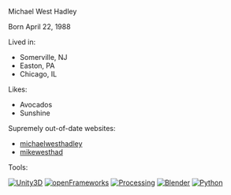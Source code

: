 Michael West Hadley

Born April 22, 1988

Lived in:

* Somerville, NJ
* Easton, PA
* Chicago, IL

Likes:

* Avocados
* Sunshine

Supremely out-of-date websites:

* [michaelwesthadley](http://michaelwesthadley.wordpress.com)
* [mikewesthad](http://mikewesthad.wordpress.com/)

Tools:

[![Unity3D](http://cs10867.vk.me/g38100438/a_4c8bfb91.jpg)](http://unity3d.com/)
[![openFrameworks](https://1.gravatar.com/avatar/1061569f505705f6ba1f485673c5cc3b?d=https://identicons.github.com/a539871f08dd8f7c88f24bb7e1c1ed79.png&s=140)](http://www.openframeworks.cc/)
[![Processing](http://diariowm.files.wordpress.com/2012/03/proces.jpg)](http://www.processing.org/)
[![Blender](http://www.microsoft-office-2010.ru/uploads/posts/2012-11/1352026979_blender.jpg)](http://www.blender.org/)
[![Python](http://www.rhino4you.com/1/images/140_0_2488426_52442.png)](http://www.python.org/)